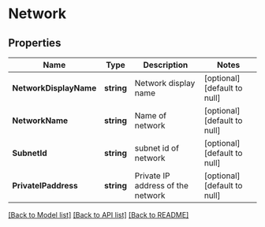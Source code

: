 # Network

## Properties
Name | Type | Description | Notes
------------ | ------------- | ------------- | -------------
**NetworkDisplayName** | **string** | Network display name | [optional] [default to null]
**NetworkName** | **string** | Name of network | [optional] [default to null]
**SubnetId** | **string** | subnet id of network | [optional] [default to null]
**PrivateIPaddress** | **string** | Private IP address of the network | [optional] [default to null]

[[Back to Model list]](../README.md#documentation-for-models) [[Back to API list]](../README.md#documentation-for-api-endpoints) [[Back to README]](../README.md)

